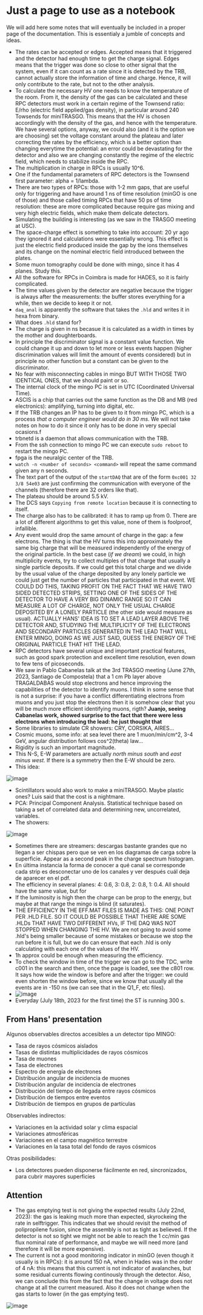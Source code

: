 # Just a page to use as a notebook
We will add here some notes that will eventually be included in a proper page of the documentation. This is essentialy a jumble of concepts and ideas.

- The rates can be accepted or edges. Accepted means that it triggered and the detector had enough time to get the charge signal. Edges means that the trigger was done so close to other signal that the system, even if it can count as a rate since it is detected by the TRB, cannot actually store the information of time and charge. Hence, it will only contribute to the rate, but not to the other analysis.
- To calculate the necessary HV one needs to know the temperature of the room. From it, the density of the gas can be calculated and these RPC detectors must work in a certain regime of the Townsend ratio: E/rho (electric field applied/gas density), in particular around 240 Towsends for miniTRASGO. This means that the HV is chosen accordingly with the density of the gas, and hence with the temperature. We have several options, anyway, we could also (and it is the option we are choosing) set the voltage constant around the plateau and later correcting the rates by the efficiency, which is a better option than changing everytime the potential: an error could be devastating for the detector and also we are changing constantly the regime of the electric field, which needs to stabilize inside the RPC.
- The multiplication in charge in RPCs is usually 10^6.
- One if the fundamental parameters of RPC detectors is the Townsend first parameter: alpha = 1/lambda.
- There are two types of RPCs: those with 1-2 mm gaps, that are useful only for triggering and have around 1 ns of time resolution (minGO is one of those) and those called timing RPCs that have 50 ps of time resolution: these are more complicated because require gas mixing and very high electric fields, which make them delicate detectors.
- Simulating the building is interesting (as we saw in the TRASGO meeting at USC).
- The space-charge effect is something to take into account: 20 yr ago they ignored it and calculations were essentially wrong. This effect is just the electric field produced inside the gap by the ions themselves and its change on the nominal electric field introduced between the plates.
- Some muon tomography could be done with mingo, since it has 4 planes. Study this.
- All the software for RPCs in Coimbra is made for HADES, so it is fairly complicated.
- The time values given by the detector are negative because the trigger is always after the measurements: the buffer stores everything for a while, then we decide to keep it or not.
- `daq_anal` is apparently the software that takes the `.hld` and writes it in hexa from binary.
- What does `.hld` stand for?
- The charge is given in ns becasue it is calculated as a width in times by the mother and doughterboards.
- In principle the discriminator signal is a constant value function. We could change it up and down to let more or less events happen (higher discrimination values will limit the amount of events considered) but in principle no other function but a constant can be given to the discriminator.
- No fear with misconnecting cables in mingo BUT WITH THOSE TWO IDENTICAL ONES, that we should paint or so.
- The internal clock of the mingo PC is set in UTC (Coordinated Universal Time).
- ASCIS is a chip that carries out the same function as the DB and MB (red electronics): amplifying, turning into digital, etc.
- If the TRB changes an IP has to be given to it from mingo PC, which is a process *that a computer engineer would do in 30 ms*. We will not take notes on how to do it since it only has to be done in very special ocasions.f
- trbnetd is a daemon that allows communication with the TRB.
- From the ssh connection to mingo PC we can execute `sudo reboot` to restart the mingo PC.
- fpga is the neuralgic center of the TRB.
- `watch -n <number of seconds> <command>` will repeat the same command given any n seconds.
- The text part of the output of the `startDAQ` that are of the form `0xc001 32 3/8 54e03` are just confirming the communication with everyone of the channels (therefore there are 32 orders like that).
- The plateau should be around 5.5 kV.
- The DCS says `Copying from remote location` because it is connecting to itself.
- The charge also has to be calibrated: it has to ramp up from 0. There are a lot of different algorithms to get this value, none of them is foolproof, infallible.
- Any event would drop the same amount of charge in the gap: a few electrons. The thing is that the HV turns this into approximately the same big charge that will be measured independently of the energy of the original particle. In the best case (*if we dream*) we could, in high multiplicity events, try to collect multiples of that charge that usually a single particle deposits. If we could get this total charge and we divide by the usual value of the charge deposited by any lonely particle we could just get the number of particles that participated in that event. WE COULD DO THIS, TAKING PROFIT ON THE FACT THAT WE HAVE TWO SIDED DETECTED STRIPS, SETTING ONE OF THE SIDES OF THE DETECTOR TO HAVE A VERY BIG DINAMIC RANGE SO IT CAN MEASURE A LOT OF CHARGE, NOT ONLY THE USUAL CHARGE DEPOSITED BY A LONELY PARTICLE (the other side would measure as usual). ACTUALLY HANS' IDEA IS TO SET A LEAD LAYER ABOVE THE DETECTOR AND, STUDYING THE MULTIPLICITY OF THE ELECTRONS AND SECONDARY PARTICLES GENERATED IN THE LEAD THAT WILL ENTER MINGO, DOING AS WE JUST SAID, GUESS THE ENERGY OF THE ORIGINAL PARTICLE THAT HIT THE LEAD.
- RPC detectors have several unique and important practical features, such as good spark protection and excellent time resolution, even down to few tens of picoseconds.
- We saw in Pablo Cabanelas talk at the 3rd TRASGO meeting (June 27th, 2023, Santiago de Compostela) that a 1 cm Pb layer above TRAGALDABAS would stop electrons and hence improving the capabilities of the detector to identify muons. I think in some sense that is not a surprise: if you have a conflict differentiating electrons from muons and you just stop the electrons then it is somehow clear that you will be much more efficient identifying muons, rigth? **Juanjo, seeing Cabanelas work, showed surprise to the fact that there were less electrons when introducing the lead: he just thought that**
- Some libraries to simulate CR showers: CRY, CORSIKA, AIRES...
- Cosmic muons, some info: at sea level there are 1 muon/min/cm^2, 3-4 GeV, angular distribution follows cos^2(theta) law...
- Rigidity is such an important magnitude.
- This N-S, E-W parameters are actually *north minus south* and *east minus west*. If there is a symmetry then the E-W should be zero.
- This idea:

![image](https://github.com/cayesoneira/miniTRASGO/assets/93153458/45422867-b163-4117-8dce-5e3e32aac516)

- Scintillators would also work to make a miniTRASGO. Maybe plastic ones? Luis said that the cost is a nightmare.
- PCA: Principal Component Analysis. Statistical technique based on taking a set of correlated data and determining new, uncorrelated, variables.
- The showers:

![image](https://github.com/cayesoneira/miniTRASGO/assets/93153458/a801a4f0-d95d-4898-8f6f-9655292cbbe9)

- Sometimes there are streamers: descargas bastante grandes que no llegan a ser chispas pero que se ven en los diagramas de carga sobre la superficie. Appear as a second peak in the charge spectrum histogram.
- En última instancia la forma de conocer a qué canal se corresponde cada strip es desconectar uno de los canales y ver después cuál deja de aparecer en el pdf.
- The efficiency in several planes: 4: 0.6, 3: 0.8, 2: 0.8, 1: 0.4. All should have the same value, but for
- If the luminosity is high then the charge can be prop to the energy, but maybe at that range the mingo is blind (it saturates).
- THE EFFICIENCY IN THE EFF.MAT FILES IS MADE AS THIS: ONE POINT PER .HLD FILE. SO IT COULD BE POSSIBLE THAT THERE ARE SOME .HLDs THAT HAVE TWO DIFFERENT HVs, IF THE DAQ WAS NOT STOPPED WHEN CHANGING THE HV. We are not going to avoid some .hld's being smaller because of some mistakes or because we stop the run before it is full, but we do can ensure that each .hld is only calculating with each one of the values of the HV.
- 1h approx could be enough when measuring the efficiency.
- To check the window in time of the trigger we can go to the TDC, write c001 in the search and then, once the page is loaded, see the c801 row. It says how wide the window is before and after the trigger: we could even shorten the window before, since we know that usually all the events are in -150 ns (we can see that in the Q1_F, etc files).
-  ![image](https://github.com/cayesoneira/miniTRASGO-documentation/assets/93153458/04e027f9-11ed-45c9-aaa5-54365ed7d67b)
-  Everyday (July 18th, 2023 for the first time) the ST is running 300 s.



## From Hans' presentation
Algunos observables directos accesibles a un detector tipo MINGO:
- Tasa de rayos cósmicos aislados
- Tasas de distintas multiplicidades de rayos cósmicos
- Tasa de muones
- Tasa de electrones
- Espectro de energía de electrones
- Distribución angular de incidencia de muones
- Distribución angular de incidencia de electrones
- Distribución del tiempo de llegada entre rayos cósmicos
- Distribución de tiempos entre eventos
- Distribución de tiempos en grupos de partículas


Observables indirectos:
- Variaciones en la actividad solar y clima espacial
- Variaciones atmosféricas
- Variaciones en el campo magnético terrestre
- Variaciones en la tasa total del fondo de rayos cósmicos


Otras posibilidades:
- Los detectores pueden disponerse fácilmente en red, sincronizados, para cubrir
mayores superficies

## Attention
- The gas emptying test is not giving the expected results (July 22nd, 2023): the gas is leaking much more than expected, skyrockeing the rate in selftrigger. This indicates that we should revisit the method of polipropilene fusion, since the assembly is not as tight as believed. If the detector is not so tight we might not be able to reach the 1 cc/min gas flux nominal rate of performance, and maybe we will need more (and therefore it will be more expensive).
- The current is not a good monitoring indicator in minGO (even though it usually is in RPCs): it is around 150 nA, when in Hades was in the order of 4 nA: this means that this current is not indicator of avalanches, but some residual currents flowing continously through the detector. Also, we can conclude this from the fact that the change in voltage does not change at all the current measured. Also it does not change when the gas starts to lower (in the gas emptying test).


![image](https://github.com/cayesoneira/miniTRASGO/assets/93153458/1238032e-7baf-4882-804f-d5526154e978)

